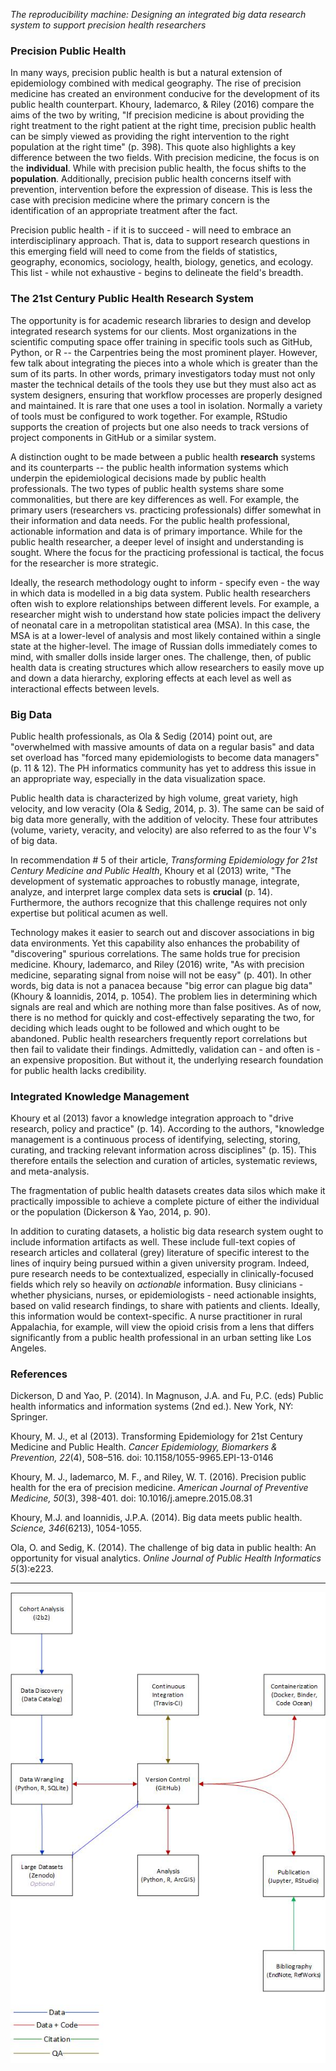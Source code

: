 
*The reproducibility machine: Designing an integrated big data research system to support precision health researchers*

### Precision Public Health
In many ways, precision public health is but a natural extension of epidemiology combined with medical geography.  The rise of precision medicine has created an environment conducive for the development of its public health counterpart.  Khoury, Iademarco, & Riley (2016) compare the aims of the two by writing, "If precision medicine is about providing the right treatment to the right patient at the right time, precision public health can be simply viewed as providing the right intervention to the right population at the right time" (p. 398).  This quote also highlights a key difference between the two fields.  With precision medicine, the focus is on the **individual**.  While with precision public health, the focus shifts to the **population**.  Additionally, precision public health concerns itself with prevention, intervention before the expression of disease.  This is less the case with precision medicine where the primary concern is the identification of an appropriate treatment after the fact.

Precision public health - if it is to succeed - will need to embrace an interdisciplinary approach.  That is, data to support research questions in this emerging field will need to come from the fields of statistics, geography, economics, sociology, health, biology, genetics, and ecology.  This list - while not exhaustive - begins to delineate the field's breadth. 

### The 21st Century Public Health Research System
The opportunity is for academic research libraries to design and develop integrated research systems for our clients.  Most organizations in the scientific computing space offer training in specific tools such as GitHub, Python, or R -- the Carpentries being the most prominent player.  However, few talk about integrating the pieces into a whole which is greater than the sum of its parts.  In other words, primary investigators today must not only master the technical details of the tools they use but they must also act as system designers, ensuring that workflow processes are properly designed and maintained.  It is rare that one uses a tool in isolation.  Normally a variety of tools must be configured to work together.  For example, RStudio supports the creation of projects but one also needs to track versions of project components in GitHub or a similar system. 

A distinction ought to be made between a public health **research** systems and its counterparts -- the public health information systems which underpin the epidemiological decisions made by public health professionals.  The two types of public health systems share some commonalities, but there are key differences as well.  For example, the primary users (researchers vs. practicing professionals) differ somewhat in their information and data needs.  For the public health professional, actionable information and data is of primary importance.  While for the public health researcher, a deeper level of insight and understanding is sought.  Where the focus for the practicing professional is tactical, the focus for the researcher is more strategic.

Ideally, the research methodology ought to inform - specify even - the way in which data is modelled in a big data system.  Public health researchers often wish to explore relationships between different levels.  For example, a researcher might wish to understand how state policies impact the delivery of neonatal care in a metropolitan statistical area (MSA).  In this case, the MSA is at a lower-level of analysis and most likely contained within a single state at the higher-level.  The image of Russian dolls immediately comes to mind, with smaller dolls inside larger ones.  The challenge, then, of public health data is creating structures which allow researchers to easily move up and down a data hierarchy, exploring effects at each level as well as interactional effects between levels.

### Big Data
Public health professionals, as Ola & Sedig (2014) point out, are "overwhelmed with massive amounts of data on a regular basis" and data set overload has "forced many epidemiologists to become data managers" (p. 11 & 12).  The PH informatics community has yet to address this issue in an appropriate way, especially in the data visualization space. 

Public health data is characterized by high volume, great variety, high velocity, and low veracity (Ola & Sedig, 2014, p. 3).  The same can be said of big data more generally, with the addition of velocity.  These four attributes (volume, variety, veracity, and velocity) are also referred to as the four V's of big data.

In recommendation # 5 of their article, *Transforming Epidemiology for 21st Century Medicine and Public Health*, Khoury et al (2013) write, "The development of systematic approaches to robustly manage, integrate, analyze, and interpret large complex data sets is **crucial** (p. 14).  Furthermore, the authors recognize that this challenge requires not only expertise but political acumen as well.

Technology makes it easier to search out and discover associations in big data environments.  Yet this capability also enhances the probability of "discovering" spurious correlations.  The same holds true for precision medicine.  Khoury, Iademarco, and Riley (2016) write, "As with precision medicine, separating signal from noise will not be easy" (p. 401).  In other words, big data is not a panacea because "big error can plague big data" (Khoury & Ioannidis, 2014, p. 1054).  The problem lies in determining which signals are real and which are nothing more than false positives.  As of now, there is no method for quickly and cost-effectively separating the two, for deciding which leads ought to be followed and which ought to be abandoned.  Public health researchers frequently report correlations but then fail to validate their findings.  Admittedly, validation can - and often is - an expensive proposition.  But without it, the underlying research foundation for public health lacks credibility.

### Integrated Knowledge Management
Khoury et al (2013) favor a knowledge integration approach to "drive research, policy and practice" (p. 14).  According to the authors, "knowledge management is a continuous process of identifying, selecting, storing, curating, and tracking relevant information across disciplines" (p. 15).  This therefore entails the selection and curation of articles, systematic reviews, and meta-analysis.

The fragmentation of public health datasets creates data silos which make it practically impossible to achieve a complete picture of either the individual or the population (Dickerson & Yao, 2014, p. 90).

In addition to curating datasets, a holistic big data research system ought to include information artifacts as well.  These include full-text copies of research articles and collateral (grey) literature of specific interest to the lines of inquiry being pursued within a given university program.  Indeed, pure research needs to be contextualized, especially in clinically-focused fields which rely so heavily on *actionable* information.  Busy clinicians - whether physicians, nurses, or epidemiologists - need actionable insights, based on valid research findings, to share with patients and clients.  Ideally, this information would be context-specific.  A nurse practitioner in rural Appalachia, for example, will view the opioid crisis from a lens that differs significantly from a public health professional in an urban setting like Los Angeles.

### References
Dickerson, D and Yao, P. (2014). In Magnuson, J.A. and Fu, P.C. (eds) Public health informatics and information systems (2nd ed.). New York, NY: Springer.

Khoury, M. J., et al (2013). Transforming Epidemiology for 21st Century Medicine and Public Health.  *Cancer Epidemiology, Biomarkers & Prevention, 22*(4), 508–516.  doi:  10.1158/1055-9965.EPI-13-0146

Khoury, M. J., Iademarco, M. F., and Riley, W. T. (2016). Precision public health for the era of precision medicine.  *American Journal of Preventive Medicine, 50*(3), 398-401. doi: 10.1016/j.amepre.2015.08.31  

Khoury, M.J. and Ioannidis, J.P.A. (2014).  Big data meets public health. *Science, 346*(6213), 1054-1055.

Ola, O. and Sedig, K. (2014). The challenge of big data in public health: An opportunity for visual analytics. *Online Journal of Public Health Informatics 5*(3):e223.


----
![Figure 1](../fig/precision_health_system.jpg)


